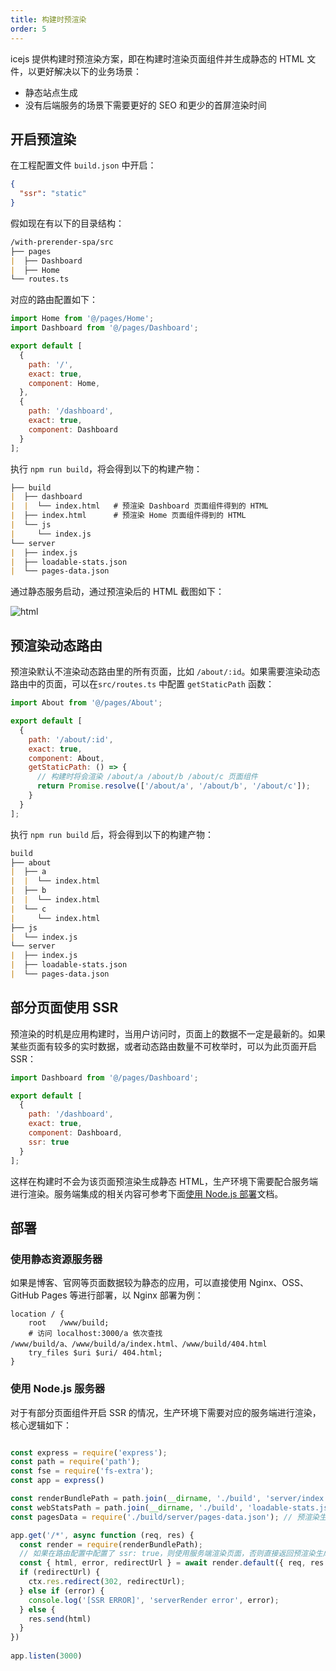```yaml
---
title: 构建时预渲染
order: 5
---
```


icejs 提供构建时预渲染方案，即在构建时渲染页面组件并生成静态的 HTML 文件，以更好解决以下的业务场景：

- 静态站点生成
- 没有后端服务的场景下需要更好的 SEO 和更少的首屏渲染时间

## 开启预渲染

在工程配置文件 `build.json` 中开启：

```json
{
  "ssr": "static"
}
```

假如现在有以下的目录结构：

```markdown
/with-prerender-spa/src
├── pages
|  ├── Dashboard
|  ├── Home
└── routes.ts
```

对应的路由配置如下：

```js
import Home from '@/pages/Home';
import Dashboard from '@/pages/Dashboard';

export default [
  {
    path: '/',
    exact: true,
    component: Home,
  },
  {
    path: '/dashboard',
    exact: true,
    component: Dashboard
  }
];
```

执行 `npm run build`，将会得到以下的构建产物：

```markdown
├── build
|  ├── dashboard
|  |  └── index.html   # 预渲染 Dashboard 页面组件得到的 HTML
|  ├── index.html      # 预渲染 Home 页面组件得到的 HTML
|  └── js
|     └── index.js
└── server
|  ├── index.js
|  ├── loadable-stats.json
|  └── pages-data.json
```

通过静态服务启动，通过预渲染后的 HTML 截图如下：

![html](https://img.alicdn.com/imgextra/i1/O1CN01U6YANR1scx8IMIz6A_!!6000000005788-2-tps-2468-1750.png)

## 预渲染动态路由

预渲染默认不渲染动态路由里的所有页面，比如 `/about/:id`。如果需要渲染动态路由中的页面，可以在`src/routes.ts` 中配置 `getStaticPath` 函数：

```js
import About from '@/pages/About';

export default [
  {
    path: '/about/:id',
    exact: true,
    component: About,
    getStaticPath: () => {
      // 构建时将会渲染 /about/a /about/b /about/c 页面组件
      return Promise.resolve(['/about/a', '/about/b', '/about/c']);
    }
  }
];
```

执行 `npm run build` 后，将会得到以下的构建产物：

```markdown
build
├── about
|  ├── a
|  |  └── index.html
|  ├── b
|  |  └── index.html
|  └── c
|     └── index.html
├── js
|  └── index.js
└── server
|  ├── index.js
|  ├── loadable-stats.json
|  └── pages-data.json
```

## 部分页面使用 SSR

预渲染的时机是应用构建时，当用户访问时，页面上的数据不一定是最新的。如果某些页面有较多的实时数据，或者动态路由数量不可枚举时，可以为此页面开启 SSR：

```js
import Dashboard from '@/pages/Dashboard';

export default [
  {
    path: '/dashboard',
    exact: true,
    component: Dashboard,
    ssr: true
  }
];
```

这样在构建时不会为该页面预渲染生成静态 HTML，生产环境下需要配合服务端进行渲染。服务端集成的相关内容可参考下面[使用 Node.js 部署](/docs/guide/advanced/ssg#部署)文档。

## 部署

### 使用静态资源服务器

如果是博客、官网等页面数据较为静态的应用，可以直接使用 Nginx、OSS、GitHub Pages 等进行部署，以 Nginx 部署为例：

```plain
location / {
    root   /www/build;
    # 访问 localhost:3000/a 依次查找 /www/build/a、/www/build/a/index.html、/www/build/404.html
    try_files $uri $uri/ 404.html;
}
```

### 使用 Node.js 服务器

对于有部分页面组件开启 SSR 的情况，生产环境下需要对应的服务端进行渲染，核心逻辑如下：

```js

const express = require('express');
const path = require('path');
const fse = require('fs-extra');
const app = express()

const renderBundlePath = path.join(__dirname, './build', 'server/index.js');
const webStatsPath = path.join(__dirname, './build', 'loadable-stats.json');
const pagesData = require('./build/server/pages-data.json'); // 预渲染生成静态 HTML 内容

app.get('/*', async function (req, res) {
  const render = require(renderBundlePath);
  // 如果在路由配置中配置了 ssr: true，则使用服务端渲染页面，否则直接返回预渲染生成的静态 HTML
  const { html, error, redirectUrl } = await render.default({ req, res }, { loadableStatsPath: webStatsPath, pagesData });
  if (redirectUrl) {
    ctx.res.redirect(302, redirectUrl);
  } else if (error) {
    console.log('[SSR ERROR]', 'serverRender error', error);
  } else {
    res.send(html)
  }
})
 
app.listen(3000)
```
